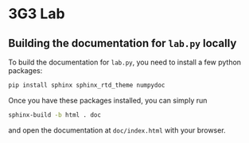 # 3G3 Lab

## Building the documentation for `lab.py` locally

To build the documentation for `lab.py`, you need to install a few python packages:

```sh
pip install sphinx sphinx_rtd_theme numpydoc
```

Once you have these packages installed, you can simply run

```sh
sphinx-build -b html . doc
````

and open the documentation at `doc/index.html` with your browser.



